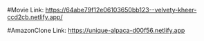 #Movie
Link: https://64abe79f12e06103650bb123--velvety-kheer-ccd2cb.netlify.app/

#AmazonClone
Link: https://unique-alpaca-d00f56.netlify.app

